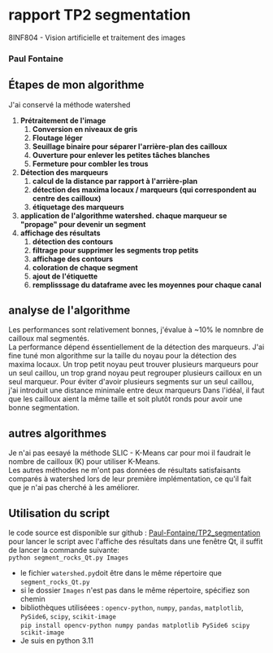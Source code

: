 # rapport TP2 segmentation
8INF804 - Vision artificielle et traitement des images  
### Paul Fontaine 

## Étapes de mon algorithme
J'ai conservé la méthode watershed
1. **Prétraitement de l'image**
   1. **Conversion en niveaux de gris**
   2. **Floutage léger**
   3. **Seuillage binaire pour séparer l'arrière-plan des cailloux**
   4.  **Ouverture pour enlever les petites tâches blanches**
   5.  **Fermeture pour combler les trous**
2. **Détection des marqueurs**
   1. **calcul de la distance par rapport à l'arrière-plan**
   2. **détection des maxima locaux / marqueurs (qui correspondent au centre des cailloux)**
   3. **étiquetage des marqueurs**
3. **application de l'algorithme watershed. chaque marqueur se "propage" pour devenir un segment**
4. **affichage des résultats**
   1. **détection des contours**
   2. **filtrage pour supprimer les segments trop petits**
   3. **affichage des contours**
   4. **coloration de chaque segment**
   5. **ajout de l'étiquette**
   6. **remplisssage du dataframe avec les moyennes pour chaque canal**

## analyse de l'algorithme
Les performances sont relativement bonnes, j'évalue à ~10% le nomnbre de cailloux mal segmentés.  
La performance dépend éssentiellement de la détection des marqueurs. J'ai fine tuné mon algorithme sur la taille du noyau pour la détection des maxima locaux.
Un trop petit noyau peut trouver plusieurs marqueurs pour un seul caillou, un trop grand noyau peut regrouper plusieurs cailloux en un seul marqueur.
Pour éviter d'avoir plusieurs segments sur un seul caillou, j'ai introduit une distance minimale entre deux marqueurs
Dans l'idéal, il faut que les cailloux aient la même taille et soit plutôt ronds pour avoir une bonne segmentation.

## autres algorithmes
Je n'ai pas eesayé la méthode SLIC - K-Means car pour moi il faudrait le nombre de cailloux (K) pour utiliser K-Means.  
Les autres méthodes ne m'ont pas données de résultats satisfaisants comparés à watershed lors de leur première implémentation, ce qu'il fait que je n'ai pas cherché à les améliorer.

## Utilisation du script
le code source est disponible sur github : [Paul-Fontaine/TP2_segmentation](https://github.com/Paul-Fontaine/TP2_segmentation/)  
pour lancer le script avec l'affiche des résultats dans une fenêtre Qt, il suffit de lancer la commande suivante:  
```python segment_rocks_Qt.py Images```  

- le fichier `watershed.py`doit être dans le même répertoire que `segment_rocks_Qt.py`
- si le dossier `Images` n'est pas dans le même répertoire, spécifiez son chemin
- bibliothèques utiliséees : `opencv-python`, `numpy`, `pandas`, `matplotlib`, `PySide6`, `scipy`, `scikit-image`  
```pip install opencv-python numpy pandas matplotlib PySide6 scipy scikit-image```
- Je suis en python 3.11
